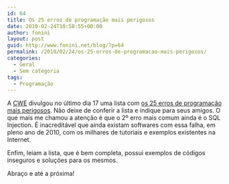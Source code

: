 ```yaml
---
id: 64
title: Os 25 erros de programação mais perigosos
date: 2010-02-24T10:58:55+00:00
author: fonini
layout: post
guid: http://www.fonini.net/blog/?p=64
permalink: /2010/02/24/os-25-erros-de-programacao-mais-perigosos/
categories:
  - Geral
  - Sem categoria
tags:
  - Programação
---
```

A <a href="http://cwe.mitre.org" rel="externo">CWE</a> divulgou no último dia 17 uma lista com <a href="http://cwe.mitre.org/top25/" rel="externo">os 25 erros de programação mais perigosos</a>. Não deixe de conferir a lista e indique para seus amigos. O que mais me chamou a atenção é que o 2º erro mais comum ainda é o SQL Injection. É inacreditável que ainda existam softwares com essa falha, em pleno ano de 2010, com os milhares de tutoriais e exemplos existentes na Internet.

Enfim, leiam a lista, que é bem completa, possui exemplos de códigos inseguros e soluções para os mesmos.

Abraço e até a próxima!